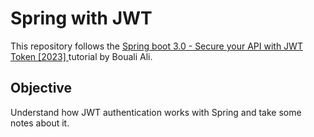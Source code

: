 # Spring with JWT
This repository follows  the [Spring boot 3.0 - Secure your API with JWT Token [2023]
](https://www.youtube.com/watch?v=BVdQ3iuovg0&list=PL41m5U3u3wwl5FoM2Y5gIu1Q-Wr5ascD_&index=9&t=3607s) tutorial by Bouali Ali.

## Objective
Understand how JWT authentication works with Spring and take some notes about it.

